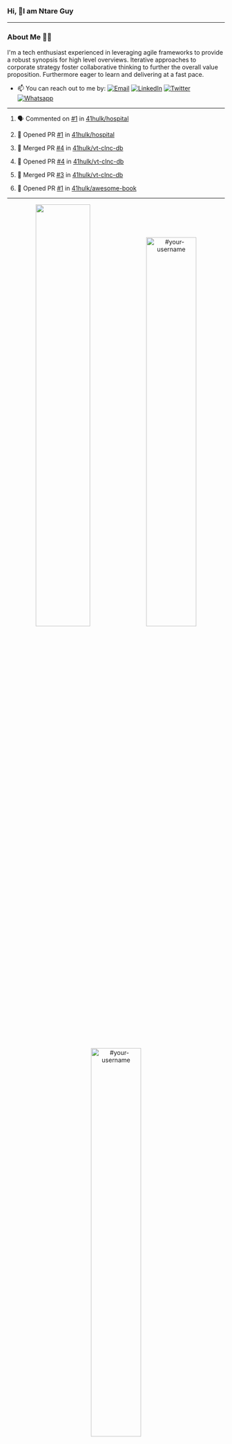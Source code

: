### Hi, 👋I am Ntare Guy

---

### About Me 👨‍💻

I'm a tech enthusiast experienced in leveraging agile frameworks to provide a robust synopsis for high level overviews. Iterative approaches to corporate strategy foster collaborative thinking to further the overall value proposition. Furthermore eager to learn and delivering at a fast pace.

- 📫 You can reach out to me by:
  [![Email](https://img.shields.io/badge/--gmail?label=Gmail&logo=Gmail&style=social)](mailto:gntare2@gmail.com)
  [![LinkedIn](https://img.shields.io/badge/--linkedin?label=LinkedIn&logo=LinkedIn&style=social)](https://www.linkedin.com/in/ntare-guy)
  [![Twitter](https://img.shields.io/badge/--twitter?label=Twitter&logo=Twitter&style=social)](https://twitter.com/ntare_guy)
  [![Whatsapp](https://img.shields.io/badge/--whatsapp?label=Whatsapp&logo=whatsapp&style=social)](https://api.whatsapp.com/send?phone=+250780770022&text=Hello%20Guy!%20%F0%9F%91%8B%F0%9F%8F%BB)

---

<!--START_SECTION:activity-->
1. 🗣 Commented on [#1](https://github.com/41hulk/hospital/issues/1) in [41hulk/hospital](https://github.com/41hulk/hospital)

2. 💪 Opened PR [#1](https://github.com/41hulk/hospital/pull/1) in [41hulk/hospital](https://github.com/41hulk/hospital)
3. 🎉 Merged PR [#4](https://github.com/41hulk/vt-clnc-db/pull/4) in [41hulk/vt-clnc-db](https://github.com/41hulk/vt-clnc-db)
4. 💪 Opened PR [#4](https://github.com/41hulk/vt-clnc-db/pull/4) in [41hulk/vt-clnc-db](https://github.com/41hulk/vt-clnc-db)
5. 🎉 Merged PR [#3](https://github.com/41hulk/vt-clnc-db/pull/3) in [41hulk/vt-clnc-db](https://github.com/41hulk/vt-clnc-db)
5. 💪 Opened PR [#1](https://github.com/41hulk/awesome-book/pull/1) in [41hulk/awesome-book](https://github.com/41hulk/awesome-book)
<!--END_SECTION:activity-->

---

<p align="center">
<img width="50%" src="https://github-readme-stats.vercel.app/api?username=41hulk&theme=highcontrast&hide_border=true alt="#your-username" />
<img width="48%" src="https://github-readme-stats.vercel.app/api/top-langs?username=41hulk&show_icons=true&theme=dark&locale=en&layout=compact&hide_border=true" alt="#your-username" />
<img width="48%" src="https://github-readme-streak-stats.herokuapp.com/?user=41hulk&theme=highcontrast&hide_border=true" alt="#your-username" />
</p>
